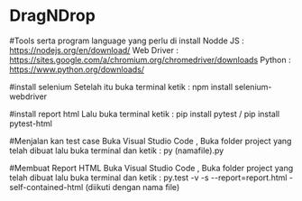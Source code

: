 # DragNDrop

#Tools serta program language yang perlu di install
Nodde JS : https://nodejs.org/en/download/
Web Driver : https://sites.google.com/a/chromium.org/chromedriver/downloads
Python : https://www.python.org/downloads/

#install selenium 
Setelah itu buka terminal ketik : npm install selenium-webdriver 

#install report html 
Lalu buka terminal ketik : pip install pytest / pip install pytest-html

#Menjalan kan test case 
Buka Visual Studio Code , Buka folder project yang telah dibuat lalu buka terminal dan ketik : py (namafile).py

#Membuat Report HTML 
Buka Visual Studio Code , Buka folder project yang telah dibuat lalu buka terminal dan ketik : py.test -v -s --report=report.html -self-contained-html (diikuti dengan nama file)
